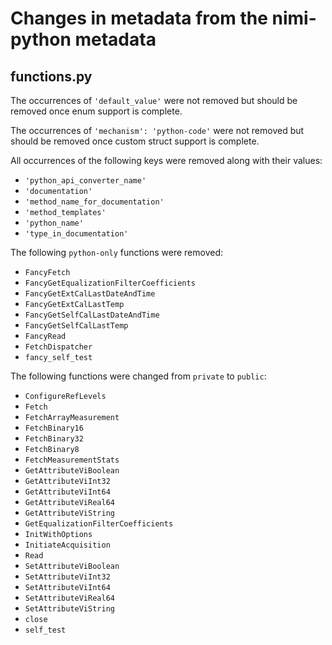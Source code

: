 # Changes in metadata from the nimi-python metadata

## functions.py

The occurrences of `'default_value'` were not removed but should be removed once enum support is complete.

The occurrences of `'mechanism': 'python-code'` were not removed but should be removed once custom struct support is complete.

All occurrences of the following keys were removed along with their values:
- `'python_api_converter_name'`
- `'documentation'`
- `'method_name_for_documentation'`
- `'method_templates'`
- `'python_name'`
- `'type_in_documentation'`

The following `python-only` functions were removed:
- `FancyFetch`
- `FancyGetEqualizationFilterCoefficients`
- `FancyGetExtCalLastDateAndTime`
- `FancyGetExtCalLastTemp`
- `FancyGetSelfCalLastDateAndTime`
- `FancyGetSelfCalLastTemp`
- `FancyRead`
- `FetchDispatcher`
- `fancy_self_test`

The following functions were changed from `private` to `public`:
- `ConfigureRefLevels`
- `Fetch`
- `FetchArrayMeasurement`
- `FetchBinary16`
- `FetchBinary32`
- `FetchBinary8`
- `FetchMeasurementStats`
- `GetAttributeViBoolean`
- `GetAttributeViInt32`
- `GetAttributeViInt64`
- `GetAttributeViReal64`
- `GetAttributeViString`
- `GetEqualizationFilterCoefficients`
- `InitWithOptions`
- `InitiateAcquisition`
- `Read`
- `SetAttributeViBoolean`
- `SetAttributeViInt32`
- `SetAttributeViInt64`
- `SetAttributeViReal64`
- `SetAttributeViString`
- `close`
- `self_test`
